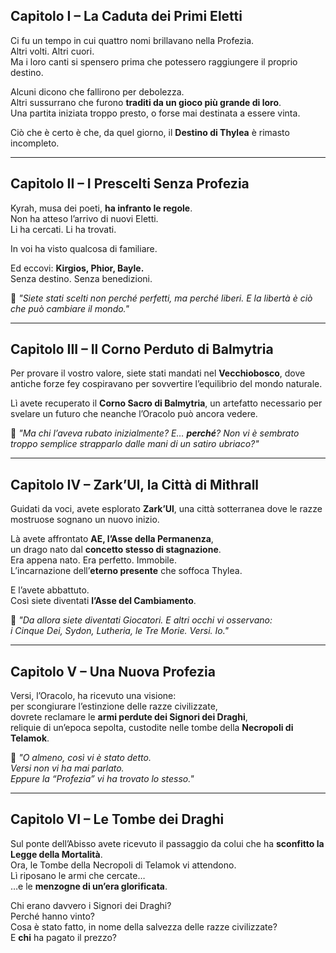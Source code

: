 ## **Capitolo I – La Caduta dei Primi Eletti**
Ci fu un tempo in cui quattro nomi brillavano nella Profezia.  
Altri volti. Altri cuori.  
Ma i loro canti si spensero prima che potessero raggiungere il proprio destino.

Alcuni dicono che fallirono per debolezza.  
Altri sussurrano che furono **traditi da un gioco più grande di loro**.  
Una partita iniziata troppo presto, o forse mai destinata a essere vinta.

Ciò che è certo è che, da quel giorno, il **Destino di Thylea** è rimasto incompleto.

---
## **Capitolo II – I Prescelti Senza Profezia**
Kyrah, musa dei poeti, **ha infranto le regole**.  
Non ha atteso l’arrivo di nuovi Eletti.  
Li ha cercati. Li ha trovati.

In voi ha visto qualcosa di familiare.

Ed eccovi: **Kirgios, Phior, Bayle.**  
Senza destino. Senza benedizioni.

📌 _"Siete stati scelti non perché perfetti, ma perché liberi. E la libertà è ciò che può cambiare il mondo."_

---
## **Capitolo III – Il Corno Perduto di Balmytria**
Per provare il vostro valore, siete stati mandati nel **Vecchiobosco**, dove antiche forze fey cospiravano per sovvertire l’equilibrio del mondo naturale.

Lì avete recuperato il **Corno Sacro di Balmytria**, un artefatto necessario per svelare un futuro che neanche l’Oracolo può ancora vedere.

📌 _"Ma chi l’aveva rubato inizialmente? E… **perché**? Non vi è sembrato troppo semplice strapparlo dalle mani di un satiro ubriaco?"_

---
## **Capitolo IV – Zark’Ul, la Città di Mithrall**
Guidati da voci, avete esplorato **Zark’Ul**, una città sotterranea dove le razze mostruose sognano un nuovo inizio.

Là avete affrontato **AE, l’Asse della Permanenza**,  
un drago nato dal **concetto stesso di stagnazione**.  
Era appena nato. Era perfetto. Immobile.  
L’incarnazione dell’**eterno presente** che soffoca Thylea.

E l’avete abbattuto.  
Così siete diventati **l’Asse del Cambiamento**.

📌 _"Da allora siete diventati Giocatori. E altri occhi vi osservano:  
i Cinque Dei, Sydon, Lutheria, le Tre Morie. Versi. Io."_

---
## **Capitolo V – Una Nuova Profezia**
Versi, l’Oracolo, ha ricevuto una visione:  
per scongiurare l’estinzione delle razze civilizzate,  
dovrete reclamare le **armi perdute dei Signori dei Draghi**,  
reliquie di un’epoca sepolta, custodite nelle tombe della **Necropoli di Telamok**.

📌 _"O almeno, così vi è stato detto.  
Versi non vi ha mai parlato.  
Eppure la “Profezia” vi ha trovato lo stesso."_

---
## **Capitolo VI – Le Tombe dei Draghi**
Sul ponte dell’Abisso avete ricevuto il passaggio da colui che ha **sconfitto la Legge della Mortalità**.  
Ora, le Tombe della Necropoli di Telamok vi attendono.  
Lì riposano le armi che cercate…  
…e le **menzogne di un’era glorificata**.

Chi erano davvero i Signori dei Draghi?  
Perché hanno vinto?  
Cosa è stato fatto, in nome della salvezza delle razze civilizzate?  
E **chi** ha pagato il prezzo?


